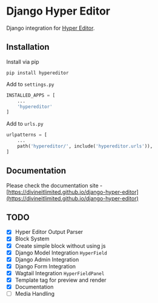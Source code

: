 # Django Hyper Editor

Django integration for [Hyper Editor](https://github.com/divineitlimited/hyper-editor).


## Installation

Install via pip

```sybase
pip install hypereditor
```

Add to ``settings.py``
```python
INSTALLED_APPS = [
    ...
    'hypereditor'
]
```

Add to ``urls.py``
```python
urlpatterns = [
    ...
    path('hypereditor/', include('hypereditor.urls')),
]
```

## Documentation

Please check the documentation site - [https://divineitlimited.github.io/django-hyper-editor](https://divineitlimited.github.io/django-hyper-editor)

## TODO
- [x] Hyper Editor Output Parser
- [x] Block System
- [x] Create simple block without using js
- [x] Django Model Integration ``HyperField``
- [x] Django Admin Integration
- [x] Django Form Integration
- [x] Wagtail Integration ``HyperFieldPanel``
- [x] Template tag for preview and render
- [x] Documentation
- [ ] Media Handling
